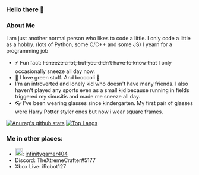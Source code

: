 ### Hello there 👋

<!--
**infinitygamer404/infinitygamer404** is a ✨ _special_ ✨ repository because its `README.md` (this file) appears on your GitHub profile.

Here are some ideas to get you started:

- 🔭 I’m currently working on ...
- 🌱 I’m currently learning ...
- 👯 I’m looking to collaborate on ...
- 🤔 I’m looking for help with ...
- 💬 Ask me about ...
- 📫 How to reach me: ...
- 😄 Pronouns: ...
- ⚡ Fun fact: ...
-->

### About Me

I am just another normal person who likes to code a little.
I only code a little as a hobby. (lots of Python, some C/C++ and some JS)
I yearn for a programming job


- ⚡ Fun fact: ~~I sneeze a lot, but you didn't have to know that~~ I only occasionally sneeze all day now.
- 💚 I love green stuff. And broccoli 🥦
- I'm an introverted and lonely kid who doesn't have many friends. I also haven't played any sports even as a small kid because running in fields triggered my sinusitis and made me sneeze all day.
- 👓 I've been wearing glasses since kindergarten. My first pair of glasses were Harry Potter styler ones but now i wear square frames.

<!-- ![GitHub metrics](https://metrics.lecoq.io/infibrocco) -->
[![Anurag's github stats](https://github-readme-stats.vercel.app/api?username=infibrocco&show_icons=true&theme=dark)](https://github.com/anuraghazra/github-readme-stats)
[![Top Langs](https://github-readme-stats.vercel.app/api/top-langs/?username=infibrocco&layout=compact&theme=dark)](https://github.com/anuraghazra/github-readme-stats)

### Me in other places:

- <img src="https://raw.githubusercontent.com/VectorLogoZone/vectorlogozone/main/www/logos/reddit/reddit-tile.svg" width=20></img>: [infinitygamer404](https://reddit.com/u/infinitygamer404)
- Discord: TheXtremeCrafter#5177
- Xbox Live: iRobot127
